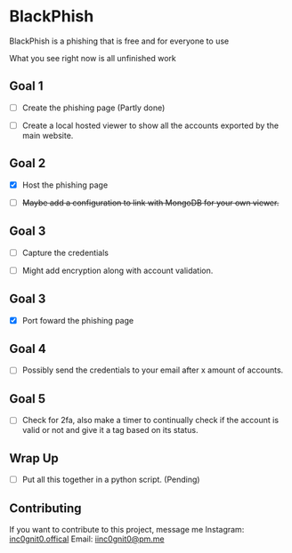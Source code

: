 # BlackPhish
BlackPhish is a phishing that is free and for everyone to use

What you see right now is all unfinished work
## Goal 1
- [ ] Create the phishing page (Partly done)

- [ ] Create a local hosted viewer to show all the accounts exported by the main website.
## Goal 2
- [x] Host the phishing page

- [ ] ~~Maybe add a configuration to link with MongoDB for your own viewer.~~
## Goal 3
- [ ] Capture the credentials

- [ ] Might add encryption along with account validation.
## Goal 3
- [x] Port foward the phishing page
## Goal 4
- [ ] Possibly send the credentials to your email after x amount of accounts.
## Goal 5
- [ ] Check for 2fa, also make a timer to continually check if the account is valid or not and give it a tag based on its status.
## Wrap Up
- [ ] Put all this together in a python script. (Pending)
## Contributing
If you want to contribute to this project, message me
Instagram: [inc0gnit0.offical](https://instagram.com/inc0gnit0.offical)
Email: iinc0gnit0@pm.me
